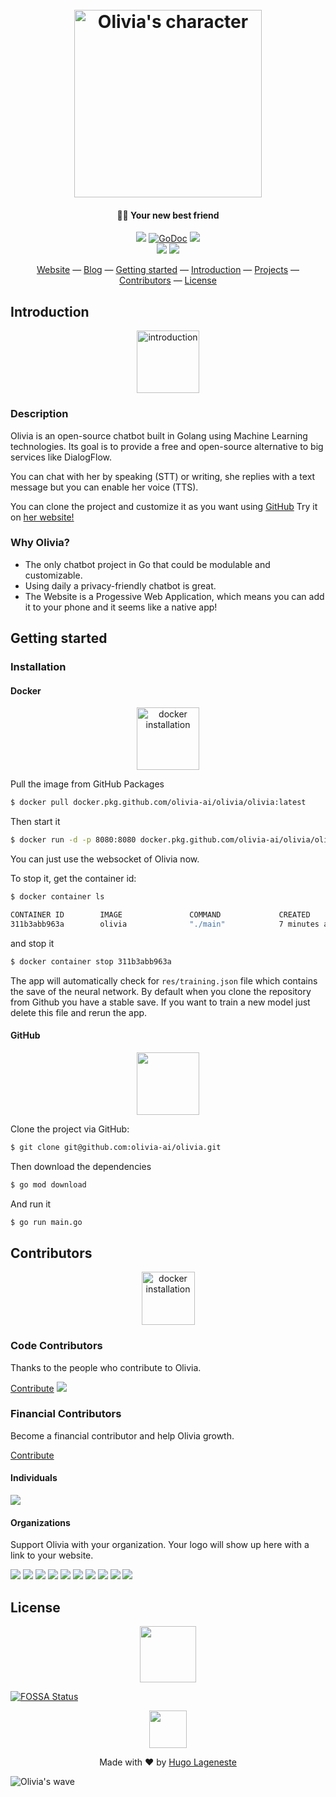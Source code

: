 <h1 align="center">
  <br>
  <img src="https://olivia-ai.org/img/icons/olivia-with-text.png" alt="Olivia's character" width="300">
  <br>
</h1>

<h4 align="center">💁‍♀️ Your new best friend</h4>

<p align="center">
  <a href="https://goreportcard.com/report/github.com/olivia-ai/olivia"><img src="https://goreportcard.com/badge/github.com/olivia-ai/olivia"></a>
  <a href="https://godoc.org/github.com/olivia-ai/olivia"><img src="https://godoc.org/github.com/olivia-ai/olivia?status.svg" alt="GoDoc"></a>
  <a href="https://app.fossa.io/projects/git%2Bgithub.com%2Folivia-ai%2Folivia?ref=badge_shield"><img src="https://app.fossa.io/api/projects/git%2Bgithub.com%2Folivia-ai%2Folivia.svg?type=shield"></a>
  <br>
  <img src="https://github.com/olivia-ai/olivia/workflows/Docker%20CI/badge.svg">
  <img src="https://github.com/olivia-ai/olivia/workflows/Format%20checker/badge.svg">
</p>

<p align="center">
  <a href="https://olivia-ai.org">Website</a> —
  <a href="https://olivia-ai.org/blog">Blog</a> —
  <a href="#getting-started">Getting started</a> —
  <a href="#introduction">Introduction</a> —
  <a href="https://trello.com/b/azB6r2IC/olivia">Projects</a> —
  <a href="#contributors">Contributors</a> —
  <a href="#license">License</a>
</p>

## Introduction
<p align="center">
  <img alt="introduction" height="100" src="https://i.imgur.com/Ygm9CMc.png">
</p>

### Description
Olivia is an open-source chatbot built in Golang using Machine Learning technologies.
Its goal is to provide a free and open-source alternative to big services like DialogFlow. 

You can chat with her by speaking (STT) or writing, she replies with a text message but you can enable her voice (TTS).

You can clone the project and customize it as you want using [GitHub](https://github.com/olivia-ai/olivia)
Try it on [her website!](https://olivia-ai.org)

### Why Olivia?
- The only chatbot project in Go that could be modulable and customizable.
- Using daily a privacy-friendly chatbot is great.
- The Website is a Progessive Web Application, which means you can add it to your phone and it seems like a native app!


## Getting started
### Installation
#### Docker

<p align="center">
  <img alt="docker installation" height="100" src="https://i.imgur.com/5NDCfF3.png">
</p>

Pull the image from GitHub Packages
```bash
$ docker pull docker.pkg.github.com/olivia-ai/olivia/olivia:latest
```

Then start it
```bash
$ docker run -d -p 8080:8080 docker.pkg.github.com/olivia-ai/olivia/olivia:latest
```

You can just use the websocket of Olivia now.

To stop it, get the container id:
```bash
$ docker container ls
```
```bash
CONTAINER ID        IMAGE               COMMAND             CREATED             STATUS              PORTS                    NAMES
311b3abb963a        olivia              "./main"            7 minutes ago       Up 7 minutes        0.0.0.0:8080->8080/tcp   quizzical_mayer
```

and stop it
```bash
$ docker container stop 311b3abb963a 
```

The app will automatically check for `res/training.json` file which contains the save of the neural network.
By default when you clone the repository from Github you have a stable save.
If you want to train a new model just delete this file and rerun the app.

#### GitHub
<p align="center">
  <img height="100" src="https://i.imgur.com/RRPoP69.png">
</p>

Clone the project via GitHub:

```bash 
$ git clone git@github.com:olivia-ai/olivia.git
```

Then download the dependencies
```bash
$ go mod download
```

And run it
```bash
$ go run main.go
```

## Contributors

<p align="center">
  <img alt="docker installation" height="85" src="https://i.imgur.com/6xr2zdp.png">
</p>
  
### Code Contributors
Thanks to the people who contribute to Olivia. 

[Contribute](CONTRIBUTING.md)
<a href="https://github.com/olivia-ai/olivia/graphs/contributors"><img src="https://opencollective.com/olivia-ai/contributors.svg?width=890&button=false" /></a>

### Financial Contributors
Become a financial contributor and help Olivia growth. 

[Contribute](https://opencollective.com/olivia-ai/contribute)

#### Individuals
<a href="https://opencollective.com/olivia-ai"><img src="https://opencollective.com/olivia-ai/individuals.svg?width=890"></a>

#### Organizations
Support Olivia with your organization. 
Your logo will show up here with a link to your website. 

<a href="https://opencollective.com/olivia-ai/organization/0/website"><img src="https://opencollective.com/olivia-ai/organization/0/avatar.svg"></a>
<a href="https://opencollective.com/olivia-ai/organization/1/website"><img src="https://opencollective.com/olivia-ai/organization/1/avatar.svg"></a>
<a href="https://opencollective.com/olivia-ai/organization/2/website"><img src="https://opencollective.com/olivia-ai/organization/2/avatar.svg"></a>
<a href="https://opencollective.com/olivia-ai/organization/3/website"><img src="https://opencollective.com/olivia-ai/organization/3/avatar.svg"></a>
<a href="https://opencollective.com/olivia-ai/organization/4/website"><img src="https://opencollective.com/olivia-ai/organization/4/avatar.svg"></a>
<a href="https://opencollective.com/olivia-ai/organization/5/website"><img src="https://opencollective.com/olivia-ai/organization/5/avatar.svg"></a>
<a href="https://opencollective.com/olivia-ai/organization/6/website"><img src="https://opencollective.com/olivia-ai/organization/6/avatar.svg"></a>
<a href="https://opencollective.com/olivia-ai/organization/7/website"><img src="https://opencollective.com/olivia-ai/organization/7/avatar.svg"></a>
<a href="https://opencollective.com/olivia-ai/organization/8/website"><img src="https://opencollective.com/olivia-ai/organization/8/avatar.svg"></a>
<a href="https://opencollective.com/olivia-ai/organization/9/website"><img src="https://opencollective.com/olivia-ai/organization/9/avatar.svg"></a>


## License

<p align="center">
  <img src="https://i.imgur.com/9Xxtchv.png" height="90">
</p>

[![FOSSA Status](https://app.fossa.io/api/projects/git%2Bgithub.com%2Folivia-ai%2Folivia.svg?type=large)](https://app.fossa.io/projects/git%2Bgithub.com%2Folivia-ai%2Folivia?ref=badge_large)

<p align="center">
  <img width="60" src="https://olivia-ai.org/img/icons/olivia.png">
<p>

<p align="center">
  Made with ❤️ by <a href="https://github.com/hugolgst">Hugo Lageneste</a>
</p>

![Olivia's wave](https://olivia-ai.org/img/background-olivia.png)
